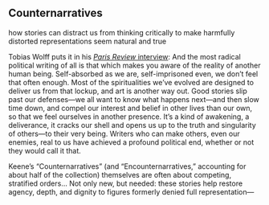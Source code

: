 ## Counternarratives

how stories can distract us from thinking critically to make harmfully distorted representations seem natural and true

Tobias Wolff puts it in his [*Paris Review* interview](http://www.theparisreview.org/interviews/5391/the-art-of-fiction-no-183-tobias-wolff):
And the most radical political writing of all is that which makes you aware of the reality of another human being. Self-absorbed as we are, self-imprisoned even, we don’t feel that often enough. Most of the spiritualities we’ve evolved are designed to deliver us from that lockup, and art is another way out. Good stories slip past our defenses—we all want to know what happens next—and then slow time down, and compel our interest and belief in other lives than our own, so that we feel ourselves in another presence. It’s a kind of awakening, a deliverance, it cracks our shell and opens us up to the truth and singularity of others—to their very being. Writers who can make others, even our enemies, real to us have achieved a profound political end, whether or not they would call it that.

Keene’s “Counternarratives” (and “Encounternarratives,” accounting for about half of the collection) themselves are often about competing, stratified orders... Not only new, but needed: these stories help restore agency, depth, and dignity to figures formerly denied full representation—